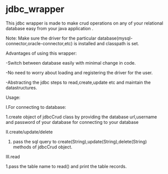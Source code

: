 # jdbc_wrapper

This jdbc wrapper is made to make crud operations on any of your relational database easy from your java application .

Note: Make sure the driver for the particular database(mysql-connector,oracle-connector,etc) is installed and classpath is set.

Advantages of using this wrapper:

-Switch between database easily with minimal change in code.

-No need to worry about loading and registering the driver for the user.

-Abstracting the jdbc steps to read,create,update etc and maintain the datastructures. 




Usage:

I.For connecting to database:

  1.create object of jdbcCrud class by providing the database url,username and password of your database for connecting to 
  your database


II.create/update/delete

  1. pass the sql query to create(String),update(String),delete(String) methods of jdbcCrud object.
  
  
III.read

  1.pass the table name to read() and print the table records.
  

